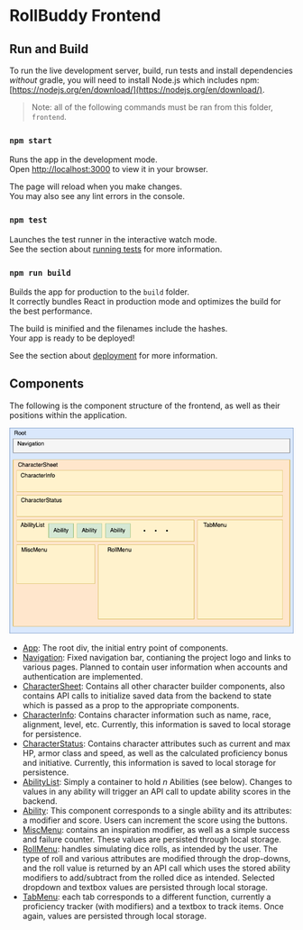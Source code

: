 # RollBuddy Frontend

## Run and Build

To run the live development server, build, run tests and install dependencies _without_ gradle, you will need to install Node.js which includes npm: [https://nodejs.org/en/download/](https://nodejs.org/en/download/).

> Note: all of the following commands must be ran from this folder, `frontend`.

### `npm start`

Runs the app in the development mode.\
Open [http://localhost:3000](http://localhost:3000) to view it in your browser.

The page will reload when you make changes.\
You may also see any lint errors in the console.

### `npm test`

Launches the test runner in the interactive watch mode.\
See the section about [running tests](https://facebook.github.io/create-react-app/docs/running-tests) for more information.

### `npm run build`

Builds the app for production to the `build` folder.\
It correctly bundles React in production mode and optimizes the build for the best performance.

The build is minified and the filenames include the hashes.\
Your app is ready to be deployed!

See the section about [deployment](https://facebook.github.io/create-react-app/docs/deployment) for more information.

## Components

The following is the component structure of the frontend, as well as their positions within the application.

![Component Diagram](/frontend/component-diagram.png)

- [App](./src/App.js): The root div, the initial entry point of components.
- [Navigation](./src/components/Navigation.js): Fixed navigation bar, contianing the project logo and links to various pages. Planned to contain user information when accounts and authentication are implemented.
- [CharacterSheet](./src/components/CharacterSheet.js): Contains all other character builder components, also contains API calls to initialize saved data from the backend to state which is passed as a prop to the appropriate components.
- [CharacterInfo](./src/components/CharacterInfo.js): Contains character information such as name, race, alignment, level, etc. Currently, this information is saved to local storage for persistence.
- [CharacterStatus](./src/components/CharacterStatus.js): Contains character attributes such as current and max HP, armor class and speed, as well as the calculated proficiency bonus and initiative. Currently, this information is saved to local storage for persistence.
- [AbilityList](./src/components/AbilityList.js): Simply a container to hold $n$ Abilities (see below). Changes to values in any ability will trigger an API call to update ability scores in the backend.
- [Ability](./src/components/AbilityList.js): This component corresponds to a single ability and its attributes: a modifier and score. Users can increment the score using the buttons.
- [MiscMenu](./src/components/MiscMenu.js): contains an inspiration modifier, as well as a simple success and failure counter. These values are persisted through local storage.
- [RollMenu](./src/components/RollMenu.js): handles simulating dice rolls, as intended by the user. The type of roll and various attributes are modified through the drop-downs, and the roll value is returned by an API call which uses the stored ability modifiers to add/subtract from the rolled dice as intended. Selected dropdown and textbox values are persisted through local storage.
- [TabMenu](./src/components/TabMenu.js): each tab corresponds to a different function, currently a proficiency tracker (with modifiers) and a textbox to track items. Once again, values are persisted through local storage.
